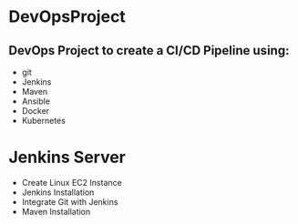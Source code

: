 # DevOpsProject



## DevOps Project to create a CI/CD Pipeline using:
- git 
- Jenkins
- Maven
- Ansible
- Docker
- Kubernetes

# Jenkins Server
- Create Linux EC2 Instance
- Jenkins Installation
- Integrate Git with Jenkins
- Maven Installation

